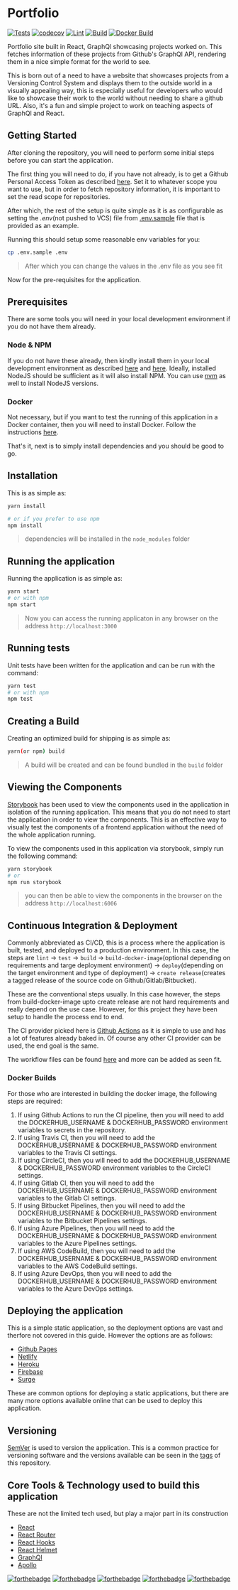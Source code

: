 # Portfolio

[![Tests](https://github.com/BrianLusina/portfolio/actions/workflows/tests.yml/badge.svg)](https://github.com/BrianLusina/portfolio/actions/workflows/tests.yml)
[![codecov](https://codecov.io/gh/BrianLusina/portfolio/branch/develop/graph/badge.svg?token=xuhjRpWJze)](https://codecov.io/gh/BrianLusina/portfolio)
[![Lint](https://github.com/BrianLusina/portfolio/actions/workflows/lint.yml/badge.svg)](https://github.com/BrianLusina/portfolio/actions/workflows/lint.yml)
[![Build](https://github.com/BrianLusina/portfolio/actions/workflows/build_app.yml/badge.svg)](https://github.com/BrianLusina/portfolio/actions/workflows/build_app.yml)
[![Docker Build](https://github.com/BrianLusina/portfolio/actions/workflows/dockerimage.yml/badge.svg)](https://github.com/BrianLusina/portfolio/actions/workflows/dockerimage.yml)

Portfolio site built in React, GraphQl showcasing projects worked on. This fetches information of these projects from Github's GraphQl API, rendering them in a nice simple format for the world to see.

This is born out of a need to have a website that showcases projects from a Versioning Control System and displays them to the outside world in a visually appealing way, this is especially useful for developers who would like to showcase their work to the world without needing to share a github URL. Also, it's a fun and simple project to work on teaching aspects of GraphQl and React.

## Getting Started

After cloning the repository, you will need to perform some initial steps before you can start the application.

The first thing you will need to do, if you have not already, is to get a Github Personal Access Token as described [here](https://docs.github.com/en/authentication/keeping-your-account-and-data-secure/creating-a-personal-access-token). Set it to whatever scope you want to use, but in order to fetch repository information, it is important to set the read scope for repositories.

After which, the rest of the setup is quite simple as it is as configurable as setting the _.env_(not pushed to VCS) file from [.env.sample](./.env.sample) file that is provided as an example.

Running this should setup some reasonable env variables for you:

```bash
cp .env.sample .env
```

> After which you can change the values in the .env file as you see fit

Now for the pre-requisites for the application.

## Prerequisites

There are some tools you will need in your local development environment if you do not have them already.

### Node & NPM

If you do not have these already, then kindly install them in your local development environment as described [here](https://nodejs.org/en/) and [here](https://www.npmjs.com/get-npm/). Ideally, installed NodeJS should be sufficient as it will also install NPM. You can use [nvm](https://github.com/nvm-sh/nvm) as well to install NodeJS versions.

### Docker

Not necessary, but if you want to test the running of this application in a Docker container, then you will need to install Docker. Follow the instructions [here](https://docs.docker.com/install/).

That's it, next is to simply install dependencies and you should be good to go.

## Installation

This is as simple as:

```bash
yarn install

# or if you prefer to use npm
npm install
```

> dependencies will be installed in the `node_modules` folder

## Running the application

Running the application is as simple as:

```bash
yarn start
# or with npm
npm start
```

> Now you can access the running applicaton in any browser on the address `http://localhost:3000`

## Running tests

Unit tests have been written for the application and can be run with the command:

```bash
yarn test
# or with npm
npm test
```

## Creating a Build

Creating an optimized build for shipping is as simple as:

```bash
yarn(or npm) build
```

> A build will be created and can be found bundled in the `build` folder

## Viewing the Components

[Storybook](https://storybook.js.org/) has been used to view the components used in the application in isolation of the running application. This means that you do not need to start the application in order to view the components. This is an effective way to visually test the components of a frontend application without the need of the whole application running.

To view the components used in this application via storybook, simply run the following command:

``` bash
yarn storybook
# or
npm run storybook
```

> you can then be able to view the components in the browser on the address `http://localhost:6006`

## Continuous Integration & Deployment

Commonly abbreviated as CI/CD, this is a process where the application is built, tested, and deployed to a production environment. In this case, the steps are
`lint` -> `test` -> `build` -> `build-docker-image`(optional depending on requirements and targe deployment environment) -> `deploy`(depending on the target environment and type of deployment) -> `create release`(creates a tagged release of the source code on Github/Gitlab/Bitbucket).

These are the conventional steps usually. In this case however, the steps from build-docker-image upto create release are not hard requirements and really depend on the use case. However, for this project they have been setup to handle the process end to end.

The CI provider picked here is [Github Actions](https://github.com/features/actions) as it is simple to use and has a lot of features already baked in. Of course any other CI provider can be used, the end goal is the same.

The workflow files can be found [here](./github/workflows) and more can be added as seen fit.

### Docker Builds

For those who are interested in building the docker image, the following steps are required:

1. If using Github Actions to run the CI pipeline, then you will need to add the DOCKERHUB_USERNAME & DOCKERHUB_PASSWORD environment variables to secrets in the repository.
2. If using Travis CI, then you will need to add the DOCKERHUB_USERNAME & DOCKERHUB_PASSWORD environment variables to the Travis CI settings.
3. If using CircleCI, then you will need to add the DOCKERHUB_USERNAME & DOCKERHUB_PASSWORD environment variables to the CircleCI settings.
4. If using Gitlab CI, then you will need to add the DOCKERHUB_USERNAME & DOCKERHUB_PASSWORD environment variables to the Gitlab CI settings.
5. If using Bitbucket Pipelines, then you will need to add the DOCKERHUB_USERNAME & DOCKERHUB_PASSWORD environment variables to the Bitbucket Pipelines settings.
6. If using Azure Pipelines, then you will need to add the DOCKERHUB_USERNAME & DOCKERHUB_PASSWORD environment variables to the Azure Pipelines settings.
7. If using AWS CodeBuild, then you will need to add the DOCKERHUB_USERNAME & DOCKERHUB_PASSWORD environment variables to the AWS CodeBuild settings.
8. If using Azure DevOps, then you will need to add the DOCKERHUB_USERNAME & DOCKERHUB_PASSWORD environment variables to the Azure DevOps settings.

## Deploying the application

This is a simple static application, so the deployment options are vast and therfore not covered in this guide. However the options are as follows:

* [Github Pages](https://pages.github.com/)
* [Netlify](https://www.netlify.com/)
* [Heroku](https://www.heroku.com/)
* [Firebase](https://firebase.google.com/)
* [Surge](https://surge.sh/)

These are common options for deploying a static applications, but there are many more options available online that can be used to deploy this application.

## Versioning

[SemVer](https://semver.org/) is used to version the application. This is a common practice for versioning software and the versions available can be seen in the [tags](https://github.com/BrianLusina/portfolio/tags) of this repository.

## Core Tools & Technology used to build this application

These are not the limited tech used, but play a major part in its construction

* [React](https://reactjs.org/)
* [React Router](https://reacttraining.com/react-router/web/guides/quick-start)
* [React Hooks](https://reactjs.org/docs/hooks-intro.html)
* [React Helmet](https://react-helmet.netlify.com/)
* [GraphQl](https://graphql.org/)
* [Apollo](https://www.apollographql.com/)

[![forthebadge](https://forthebadge.com/images/badges/open-source.svg)](https://forthebadge.com)
[![forthebadge](https://forthebadge.com/images/badges/made-with-typescript.svg)](https://forthebadge.com)
[![forthebadge](https://forthebadge.com/images/badges/uses-css.svg)](https://forthebadge.com)
[![forthebadge](https://forthebadge.com/images/badges/uses-js.svg)](https://forthebadge.com)
[![forthebadge](https://forthebadge.com/images/badges/built-with-love.svg)](https://forthebadge.com)
